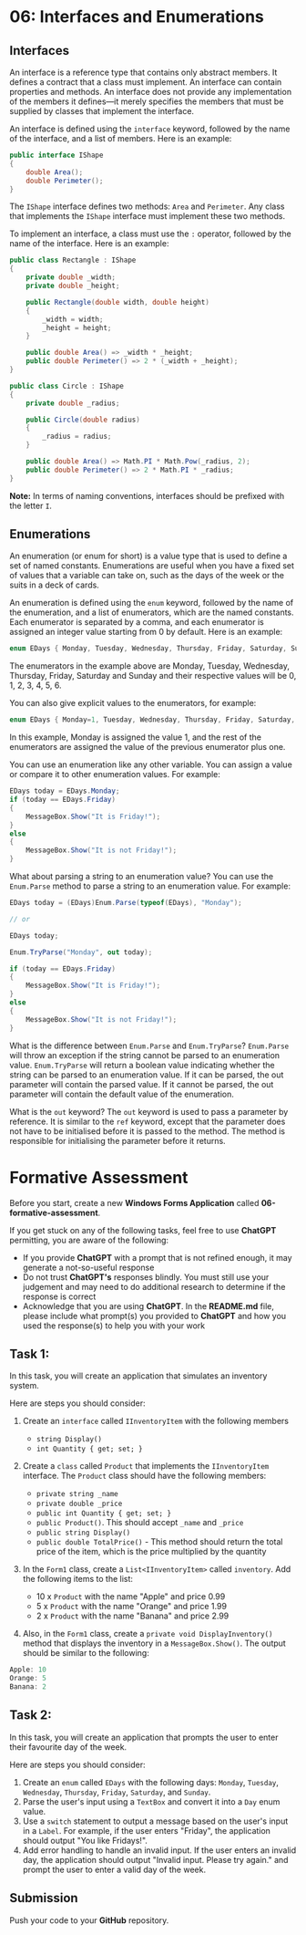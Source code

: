 # 06: Interfaces and Enumerations

## Interfaces

An interface is a reference type that contains only abstract members. It defines a contract that a class must implement. An interface can contain properties and methods. An interface does not provide any implementation of the members it defines—it merely specifies the members that must be supplied by classes that implement the interface.

An interface is defined using the `interface` keyword, followed by the name of the interface, and a list of members. Here is an example:

```cs
public interface IShape
{
    double Area();
    double Perimeter();
}
```

The `IShape` interface defines two methods: `Area` and `Perimeter`. Any class that implements the `IShape` interface must implement these two methods.

To implement an interface, a class must use the `:` operator, followed by the name of the interface. Here is an example:

```cs
public class Rectangle : IShape
{
    private double _width;
    private double _height;

    public Rectangle(double width, double height)
    {
        _width = width;
        _height = height;
    }

    public double Area() => _width * _height;
    public double Perimeter() => 2 * (_width + _height);
}
```

```cs
public class Circle : IShape
{
    private double _radius;

    public Circle(double radius)
    {
        _radius = radius;
    }

    public double Area() => Math.PI * Math.Pow(_radius, 2);
    public double Perimeter() => 2 * Math.PI * _radius;
}
```

**Note:** In terms of naming conventions, interfaces should be prefixed with the letter `I`.

## Enumerations

An enumeration (or enum for short) is a value type that is used to define a set of named constants. Enumerations are useful when you have a fixed set of values that a variable can take on, such as the days of the week or the suits in a deck of cards.

An enumeration is defined using the `enum` keyword, followed by the name of the enumeration, and a list of enumerators, which are the named constants. Each enumerator is separated by a comma, and each enumerator is assigned an integer value starting from 0 by default. Here is an example:

```cs
enum EDays { Monday, Tuesday, Wednesday, Thursday, Friday, Saturday, Sunday };
```

The enumerators in the example above are Monday, Tuesday, Wednesday, Thursday, Friday, Saturday and Sunday and their respective values will be 0, 1, 2, 3, 4, 5, 6.

You can also give explicit values to the enumerators, for example:

```cs
enum EDays { Monday=1, Tuesday, Wednesday, Thursday, Friday, Saturday, Sunday };
```

In this example, Monday is assigned the value 1, and the rest of the enumerators are assigned the value of the previous enumerator plus one.

You can use an enumeration like any other variable. You can assign a value or compare it to other enumeration values. For example:

```cs
EDays today = EDays.Monday;
if (today == EDays.Friday)
{
    MessageBox.Show("It is Friday!");
}
else
{
    MessageBox.Show("It is not Friday!");
}
```

What about parsing a string to an enumeration value? You can use the `Enum.Parse` method to parse a string to an enumeration value. For example:

```cs
EDays today = (EDays)Enum.Parse(typeof(EDays), "Monday");

// or

EDays today;

Enum.TryParse("Monday", out today);

if (today == EDays.Friday)
{
    MessageBox.Show("It is Friday!");
}
else
{
    MessageBox.Show("It is not Friday!");
}
```

What is the difference between `Enum.Parse` and `Enum.TryParse`? `Enum.Parse` will throw an exception if the string cannot be parsed to an enumeration value. `Enum.TryParse` will return a boolean value indicating whether the string can be parsed to an enumeration value. If it can be parsed, the out parameter will contain the parsed value. If it cannot be parsed, the out parameter will contain the default value of the enumeration.

What is the `out` keyword? The `out` keyword is used to pass a parameter by reference. It is similar to the `ref` keyword, except that the parameter does not have to be initialised before it is passed to the method. The method is responsible for initialising the parameter before it returns.

# Formative Assessment

Before you start, create a new **Windows Forms Application** called **06-formative-assessment**.

If you get stuck on any of the following tasks, feel free to use **ChatGPT** permitting, you are aware of the following:

- If you provide **ChatGPT** with a prompt that is not refined enough, it may generate a not-so-useful response
- Do not trust **ChatGPT's** responses blindly. You must still use your judgement and may need to do additional research to determine if the response is correct
- Acknowledge that you are using **ChatGPT**. In the **README.md** file, please include what prompt(s) you provided to **ChatGPT** and how you used the response(s) to help you with your work

## Task 1:

In this task, you will create an application that simulates an inventory system. 

Here are steps you should consider:
1. Create an `interface` called `IInventoryItem` with the following members 
   - `string Display()`
   - `int Quantity { get; set; }`

2. Create a `class` called `Product` that implements the `IInventoryItem` interface. The `Product` class should have the following members:
   - `private string _name`
   - `private double _price`
   - `public int Quantity { get; set; }`
   - `public Product()`. This should accept `_name` and `_price`
   - `public string Display()`
   - `public double TotalPrice()` - This method should return the total price of the item, which is the price multiplied by the quantity
  
3. In the `Form1` class, create a `List<IInventoryItem>` called `inventory`. Add the following items to the list:
   - 10 x `Product` with the name "Apple" and price 0.99
   - 5 x `Product` with the name "Orange" and price 1.99
   - 2 x `Product` with the name "Banana" and price 2.99

4. Also, in the `Form1` class, create a `private void DisplayInventory()` method that displays the inventory in a `MessageBox.Show()`. The output should be similar to the following:

```cs
Apple: 10
Orange: 5
Banana: 2
```

## Task 2:

In this task, you will create an application that prompts the user to enter their favourite day of the week.

Here are steps you should consider:

1. Create an `enum` called `EDays` with the following days: `Monday`, `Tuesday`, `Wednesday`, `Thursday`, `Friday`, `Saturday`, and `Sunday`.
2. Parse the user's input using a `TextBox` and convert it into a `Day` enum value.
3. Use a `switch` statement to output a message based on the user's input in a `Label`. For example, if the user enters "Friday", the application should output "You like Fridays!".
4. Add error handling to handle an invalid input. If the user enters an invalid day, the application should output "Invalid input. Please try again." and prompt the user to enter a valid day of the week.

## Submission

Push your code to your **GitHub** repository.
